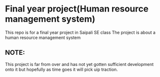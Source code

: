# Final year project(Human resource management system)
This repo is for a final year project in Saipali SE class
The project is about a human resource management system

## NOTE:
This project is far from over and has not yet gotten sufficient development onto it but hopefully as time goes it will pick uip traction.


